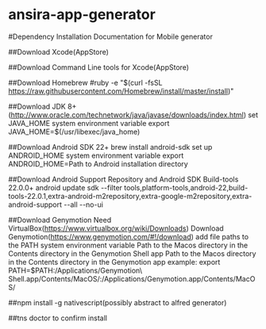 # ansira-app-generator
#Dependency Installation Documentation for Mobile generator

##Download Xcode(AppStore)

##Download Command Line tools for Xcode(AppStore)

##Download Homebrew
    #ruby -e "$(curl -fsSL https://raw.githubusercontent.com/Homebrew/install/master/install)"

##Download JDK 8+(http://www.oracle.com/technetwork/java/javase/downloads/index.html)
    set JAVA_HOME system environment variable
    export JAVA_HOME=$(/usr/libexec/java_home)
    
##Download Android SDK 22+
    brew install android-sdk
    set up ANDROID_HOME system environment variable
        export ANDROID_HOME=Path to Android installation directory
    
##Download Android Support Repository and Android SDK Build-tools 22.0.0+
    android update sdk --filter tools,platform-tools,android-22,build-tools-22.0.1,extra-android-m2repository,extra-google-m2repository,extra-android-support --all --no-ui

##Download Genymotion
    Need VirtualBox(https://www.virtualbox.org/wiki/Downloads)
    Download Genymotion(https://www.genymotion.com/#!/download)
    add file paths to the PATH system environment variable
        Path to the Macos directory in the Contents directory in the Genymotion Shell app
        Path to the Macos directory in the Contents directory in the Genymotion app
        example: export PATH=$PATH:/Applications/Genymotion\ Shell.app/Contents/MacOS/:/Applications/Genymotion.app/Contents/MacOS/

##npm install -g nativescript(possibly abstract to alfred generator)

##tns doctor to confirm install
